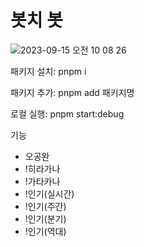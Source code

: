 # 봇치 봇
![2023-09-15 오전 10 08 26](https://github.com/znakwkd30/bocchi_bot/assets/103983471/e740a96c-a6af-4b6f-8b24-f3f5528917a8)

패키지 설치: pnpm i

패키지 추가: pnpm add 패키지명

로컬 실행: pnpm start:debug

기능
- 오공완
- !히라가나
- !가타카나
- !인기(실시간)
- !인기(주간)
- !인기(분기)
- !인기(역대)
